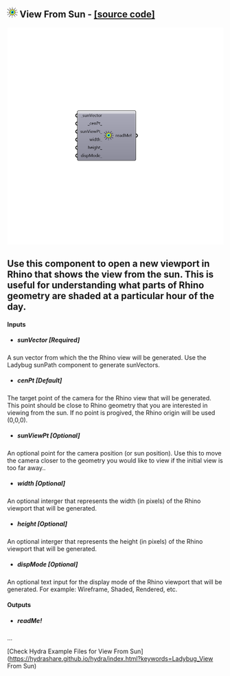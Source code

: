 ## ![](../../images/icons/View_From_Sun.png) View From Sun - [[source code]](https://github.com/ladybug-tools/ladybug-legacy/tree/master/src/Ladybug_View%20From%20Sun.py)

![](../../images/components/View_From_Sun.png)

Use this component to open a new viewport in Rhino that shows the view from the sun.  This is useful for understanding what parts of Rhino geometry are shaded at a particular hour of the day.
 -
 

#### Inputs
* ##### sunVector [Required]
A sun vector from which the the Rhino view will be generated. Use the Ladybug sunPath component to generate sunVectors.
* ##### cenPt [Default]
The target point of the camera for the Rhino view that will be generated.  This point should be close to Rhino geometry that you are interested in viewing from the sun. If no point is progived, the Rhino origin will be used (0,0,0).
* ##### sunViewPt [Optional]
An optional point for the camera position (or sun position). Use this to move the camera closer to the geometry you would like to view if the initial view is too far away..
* ##### width [Optional]
An optional interger that represents the width (in pixels) of the Rhino viewport that will be generated.
* ##### height [Optional]
An optional interger that represents the height (in pixels) of the Rhino viewport that will be generated.
* ##### dispMode [Optional]
An optional text input for the display mode of the Rhino viewport that will be generated. For example: Wireframe, Shaded, Rendered, etc.

#### Outputs
* ##### readMe!
...


[Check Hydra Example Files for View From Sun](https://hydrashare.github.io/hydra/index.html?keywords=Ladybug_View From Sun)
